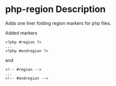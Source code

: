 # php-region Description

Adds one liner folding region markers for php files.

Added markers

    <?php #region ?>
    ...
    <?php #endregion ?>

and

    <!-- #region -->
    ...
    <!-- #endregion -->


